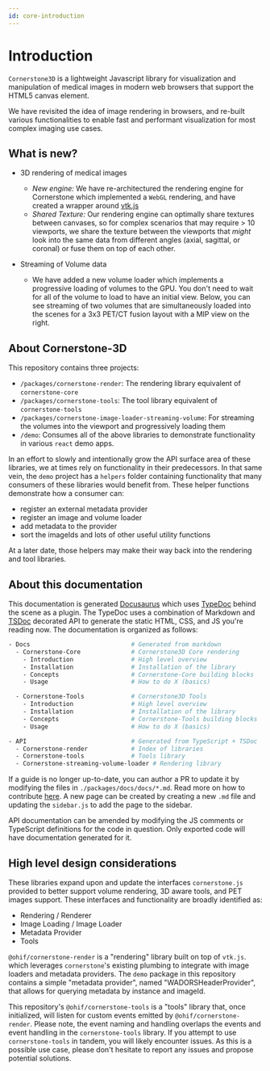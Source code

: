 ```yaml
---
id: core-introduction
---
```


# Introduction


`Cornerstone3D` is a lightweight Javascript library for visualization and manipulation of medical images in modern web browsers that support the HTML5 canvas element.

We have revisited the idea of image rendering in browsers, and re-built various
functionalities to enable fast and performant visualization for most complex imaging use cases.


## What is new?

- 3D rendering of medical images
  - *New engine:* We have re-architectured the rendering engine for Cornerstone which implemented a `WebGL` rendering, and have created a wrapper around [vtk.js](https://github.com/kitware/vtk-js)
  - *Shared Texture:* Our rendering engine can optimally share textures between canvases, so for complex scenarios that may require > 10 viewports, we share the texture between the viewports that _might_ look into the same data from different
  angles (axial, sagittal, or coronal) or fuse them on top of each other.

- Streaming of Volume data
  - We have added a new volume loader which implements a progressive loading of volumes
  to the GPU. You don't need to wait for all of the volume to load to have an initial view. Below, you can see
  streaming of two volumes that are simultaneously loaded into the scenes for a 3x3 PET/CT fusion layout with a MIP view on the right.


<!-- ![progressiveLoading](assets/progressiveLoading.gif) -->



## About Cornerstone-3D

This repository contains three projects:

- `/packages/cornerstone-render`: The rendering library equivalent of `cornerstone-core`
- `/packages/cornerstone-tools`: The tool library equivalent of `cornerstone-tools`
- `/packages/cornerstone-image-loader-streaming-volume`: For streaming the volumes into the viewport and progressively loading them
- `/demo`: Consumes all of the above libraries to demonstrate functionality in various `react` demo apps.

In an effort to slowly and intentionally grow the API surface area of these libraries,
we at times rely on functionality in their predecessors. In that same vein, the `demo`
project has a `helpers` folder containing functionality that many consumers of
these libraries would benefit from. These helper functions demonstrate how a consumer can:

- register an external metadata provider
- register an image and volume loader
- add metadata to the provider
- sort the imageIds and lots of other useful utility functions


At a later date, those helpers may make their
way back into the rendering and tool libraries.

## About this documentation

This documentation is generated [Docusaurus](https://docusaurus.io/) which uses
[TypeDoc](https://typedoc.org/) behind the scene as a plugin. The TypeDoc uses
a combination of Markdown and [TSDoc](https://tsdoc.org/) decorated API to generate
the static HTML, CSS, and JS you're reading now. The documentation is organized
as follows:

```bash
- Docs                            # Generated from markdown
  - Cornerstone-Core              # Cornerstone3D Core rendering
    - Introduction                # High level overview
    - Installation                # Installation of the library
    - Concepts                    # Cornerstone-Core building blocks
    - Usage                       # How to do X (basics)

  - Cornerstone-Tools             # Cornerstone3D Tools
    - Introduction                # High level overview
    - Installation                # Installation of the library
    - Concepts                    # Cornerstone-Tools building blocks
    - Usage                       # How to do X (basics)

- API                             # Generated from TypeScript + TSDoc
  - Cornerstone-render            # Index of libraries
  - Cornerstone-tools             # Tools library
  - Cornerstone-streaming-volume-loader # Rendering library
```

If a guide is no longer up-to-date, you can author a PR to update it by modifying
the files in `./packages/docs/docs/*.md`. Read more on how to contribute [here](./contribute/pull-request.md).
A new page can be created by creating a new `.md` file and updating the `sidebar.js` to add the page
to the sidebar.

API documentation can be amended by modifying the JS comments
or TypeScript definitions for the code in question. Only exported code will have
documentation generated for it.

## High level design considerations

These libraries expand upon and update the interfaces `cornerstone.js` provided
to better support volume rendering, 3D aware tools, and PET images support. These
interfaces and functionality are broadly identified as:

- Rendering / Renderer
- Image Loading / Image Loader
- Metadata Provider
- Tools

`@ohif/cornerstone-render` is a "rendering" library built on top of `vtk.js`.
which leverages `cornerstone`'s existing plumbing to integrate with image loaders and metadata providers. The `demo` package in this repository contains a simple "metadata provider", named "WADORSHeaderProvider", that allows for querying metadata by instance and
imageId.

This repository's `@ohif/cornerstone-tools` is a "tools" library that, once initialized, will listen for custom events emitted by `@ohif/cornerstone-render`. Please note, the event naming and handling overlaps the events and event handling in the `cornerstone-tools` library. If you attempt to use `cornerstone-tools` in tandem, you will likely encounter issues. As this is a possible use case, please don't hesitate to report any issues and propose potential solutions.
